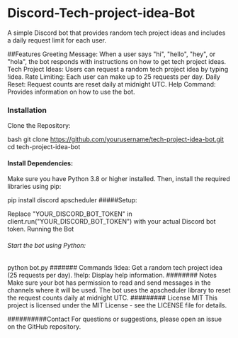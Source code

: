 # Discord-Tech-project-idea-Bot
A simple Discord bot that provides random tech project ideas and includes a daily request limit for each user.

##Features
Greeting Message: When a user says "hi", "hello", "hey", or "hola", the bot responds with instructions on how to get tech project ideas.
Tech Project Ideas: Users can request a random tech project idea by typing !idea.
Rate Limiting: Each user can make up to 25 requests per day.
Daily Reset: Request counts are reset daily at midnight UTC.
Help Command: Provides information on how to use the bot.

### Installation
Clone the Repository:

bash
git clone https://github.com/yourusername/tech-project-idea-bot.git
cd tech-project-idea-bot


#### Install Dependencies:
Make sure you have Python 3.8 or higher installed. Then, install the required libraries using pip:


pip install discord apscheduler
#####Setup:

Replace "YOUR_DISCORD_BOT_TOKEN" in client.run("YOUR_DISCORD_BOT_TOKEN") with your actual Discord bot token.
Running the Bot
###### Start the bot using Python:


python bot.py
####### Commands
!idea: Get a random tech project idea (25 requests per day).
!help: Display help information.
######## Notes
Make sure your bot has permission to read and send messages in the channels where it will be used.
The bot uses the apscheduler library to reset the request counts daily at midnight UTC.
######### License
MIT
This project is licensed under the MIT License - see the LICENSE file for details.

##########Contact
For questions or suggestions, please open an issue on the GitHub repository.
